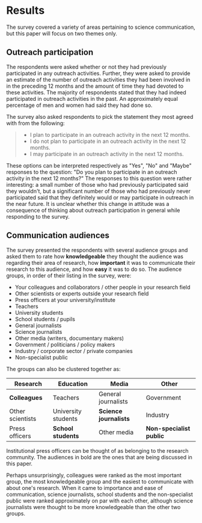 # Results

The survey covered a variety of areas pertaining to science communication, but this paper will focus on two themes only.

## Outreach participation

The respondents were asked whether or not they had previously participated in any outreach activities.
Further, they were asked to provide an estimate of the number of outreach activities they had been involved in in the preceding 12 months and the amount of time they had devoted to these activities.
The majority of respondents stated that they had indeed participated in outreach activities in the past.
An approximately equal percentage of men and women had said they had done so.

The survey also asked respondents to pick the statement they most agreed with from the following:

> - I plan to participate in an outreach activity in the next 12 months.
> - I do not plan to participate in an outreach activity in the next 12 months.
> - I may participate in an outreach activity in the next 12 months.

These options can be interpreted respectively as "Yes", "No" and "Maybe" responses to the question: "Do you plan to participate in an outreach activity in the next 12 months?"
The responses to this question were rather interesting: a small number of those who had previously participated said they wouldn't, but a significant number of those who had previously never participated said that they definitely would or may participate in outreach in the near future.
It is unclear whether this change in attitude was a consequence of thinking about outreach participation in general while responding to the survey.

## Communication audiences

The survey presented the respondents with several audience groups and asked them to rate how **knowledgeable** they thought the audience was regarding their area of research, how **important** it was to communicate their research to this audience, and how **easy** it was to do so.
The audience groups, in order of their listing in the survey, were:

- Your colleagues and collaborators / other people in your research field
- Other scientists or experts outside your research field
- Press officers at your university/institute
- Teachers
- University students
- School students / pupils
- General journalists
- Science journalists
- Other media (writers, documentary makers)
- Government / politicians / policy makers
- Industry / corporate sector / private companies
- Non-specialist public

The groups can also be clustered together as:

|Research|Education|Media|Other|
|---|---|---|---|
|**Colleagues**|Teachers|General journalists|Government|
|Other scientists|University students|**Science journalists**|Industry|
|Press officers|**School students**|Other media|**Non-specialist public**|

Institutional press officers can be thought of as belonging to the research community.
The audiences in bold are the ones that are being discussed in this paper.

Perhaps unsurprisingly, colleagues were ranked as the most important group, the most knowledgeable group and the easiest to communicate with about one's research.
When it came to importance and ease of communication, science journalists, school students and the non-specialist public were ranked approximately on par with each other, although science journalists were thought to be more knowledgeable than the other two groups.
